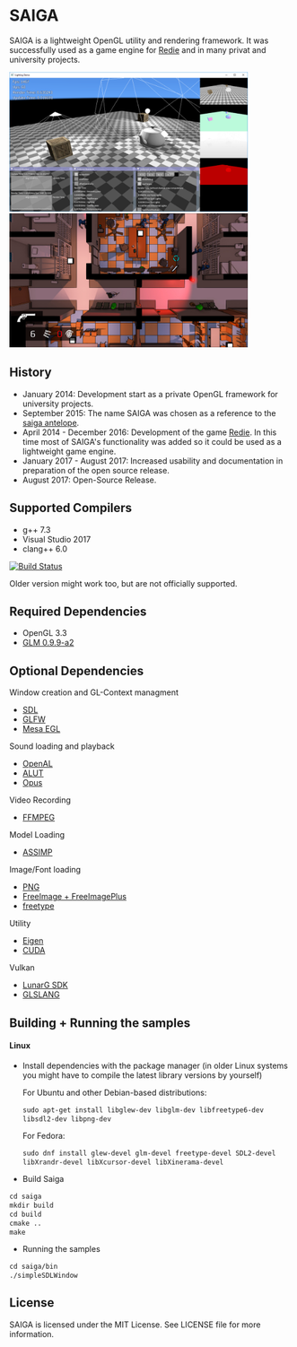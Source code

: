 # SAIGA

SAIGA is a lightweight OpenGL utility and rendering framework. It was successfully used as a game engine for [Redie](http://store.steampowered.com/app/536990/) and in many privat and university projects.

<img src="data/textures/sample.png" width="425"/> <img src="data/textures/redie.jpg" width="425"/> 

## History

 * January 2014: Development start as a private OpenGL framework for university projects.
 * September 2015: The name SAIGA was chosen as a reference to the [saiga antelope](https://en.wikipedia.org/wiki/Saiga_antelope).
 * April 2014 - December 2016: Development of the game [Redie](http://store.steampowered.com/app/536990/). In this time most of SAIGA's functionality was added so it could be used as a lightweight game engine.
 * January 2017 - August 2017: Increased usability and documentation in preparation of the open source release.
 * August 2017: Open-Source Release.

## Supported Compilers

 * g++ 7.3
 * Visual Studio 2017
 * clang++ 6.0
 
 [![Build Status](https://travis-ci.org/darglein/saiga.svg?branch=master)](https://travis-ci.org/darglein/saiga)
 
Older version might work too, but are not officially supported.


## Required Dependencies

 * OpenGL 3.3
 * [GLM 0.9.9-a2](https://github.com/g-truc/glm/tree/0.9.9-a2)

## Optional Dependencies

Window creation and GL-Context managment
 * [SDL](https://www.libsdl.org/)
 * [GLFW](http://www.glfw.org/)
 * [Mesa EGL](https://www.mesa3d.org/egl.html)
 
Sound loading and playback
 * [OpenAL](https://openal.org/)
 * [ALUT](http://distro.ibiblio.org/rootlinux/rootlinux-ports/more/freealut/freealut-1.1.0/doc/alut.html)
 * [Opus](http://opus-codec.org/)
 
Video Recording
 * [FFMPEG](https://ffmpeg.org/)
 
Model Loading
 * [ASSIMP](https://github.com/assimp/assimp)
 
Image/Font loading
 * [PNG](http://www.libpng.org/pub/png/libpng.html)
 * [FreeImage + FreeImagePlus](http://freeimage.sourceforge.net/)
 * [freetype](https://www.freetype.org/)
 
Utility
 * [Eigen](http://eigen.tuxfamily.org)
 * [CUDA](https://developer.nvidia.com/cuda-downloads)
 
 Vulkan
 * [LunarG SDK](https://www.lunarg.com/vulkan-sdk/)
 * [GLSLANG](https://github.com/KhronosGroup/glslang)

## Building + Running the samples

#### Linux
 - Install dependencies with the package manager (in older Linux systems you might have to compile the latest library versions by yourself)

   For Ubuntu and other Debian-based distributions:
   ```
   sudo apt-get install libglew-dev libglm-dev libfreetype6-dev libsdl2-dev libpng-dev
   ```
   For Fedora:
   ```
   sudo dnf install glew-devel glm-devel freetype-devel SDL2-devel libXrandr-devel libXcursor-devel libXinerama-devel
   ```
 - Build Saiga
```
cd saiga
mkdir build
cd build
cmake ..
make
```
 - Running the samples
```
cd saiga/bin
./simpleSDLWindow
```

## License

SAIGA is licensed under the MIT License. See LICENSE file for more information.


